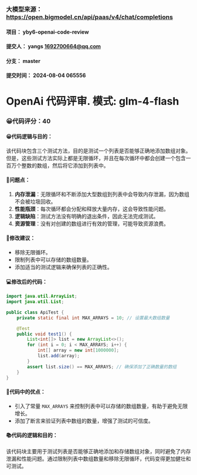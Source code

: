 ### 大模型来源：https://open.bigmodel.cn/api/paas/v4/chat/completions
#### 项目： yby6-openai-code-review
#### 提交人： yangs <1692700664@qq.com>
#### 分支： master
#### 提交时间： 2024-08-04  065556

# OpenAi 代码评审. 模式: glm-4-flash 
### 😀代码评分：40
#### 😀代码逻辑与目的：
该代码块包含三个测试方法，目的是测试一个列表是否能够正确地添加数组对象。但是，这些测试方法实际上都是无限循环，并且在每次循环中都会创建一个包含一百万个整数的数组，然后将它添加到列表中。

#### 🤔问题点：
1. **内存泄漏**：无限循环和不断添加大型数组到列表中会导致内存泄漏，因为数组不会被垃圾回收。
2. **性能瓶颈**：每次循环都会分配和释放大量内存，这会导致性能问题。
3. **逻辑缺陷**：测试方法没有明确的退出条件，因此无法完成测试。
4. **资源管理**：没有对创建的数组进行有效的管理，可能导致资源浪费。

#### 🎯修改建议：
- 移除无限循环。
- 限制列表中可以存储的数组数量。
- 添加适当的测试逻辑来确保列表的正确性。

#### 💻修改后的代码：
```java
import java.util.ArrayList;
import java.util.List;

public class ApiTest {
    private static final int MAX_ARRAYS = 10; // 设置最大数组数量

    @Test
    public void test1() {
        List<int[]> list = new ArrayList<>();
        for (int i = 0; i < MAX_ARRAYS; i++) {
            int[] array = new int[1000000];
            list.add(array);
        }
        assert list.size() == MAX_ARRAYS; // 确保添加了正确数量的数组
    }
}
```

#### 🌟代码中的优点：
- 引入了常量 `MAX_ARRAYS` 来控制列表中可以存储的数组数量，有助于避免无限增长。
- 添加了断言来验证列表中数组的数量，增强了测试的可信度。

#### 📚代码的逻辑和目的：
该代码块主要用于测试列表是否能够正确地添加和存储数组对象，同时避免了内存泄漏和性能问题。通过限制列表中数组数量和移除无限循环，代码变得更加健壮和可测试。
